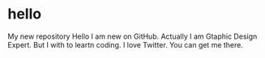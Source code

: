 # hello
My new repository
Hello I am new on GitHub. Actually I am Gtaphic Design Expert. But I with to leartn coding. 
I love Twitter. You can get me there.
